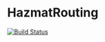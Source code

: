 # HazmatRouting

[![Build Status](https://travis-ci.org/chkwon/HazmatRouting.jl.svg?branch=master)](https://travis-ci.org/chkwon/HazmatRouting.jl)
